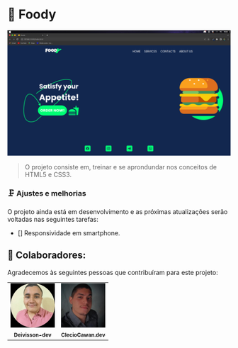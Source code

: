 # 🍔 Foody

<img src="/img/image.png"/>

> O projeto consiste em, treinar e se aprondundar nos conceitos de HTML5 e CSS3.

### 🗜️ Ajustes e melhorias

O projeto ainda está em desenvolvimento e as próximas atualizações serão voltadas nas seguintes tarefas:

- [] Responsividade em smartphone.

## 🤝 Colaboradores:

Agradecemos às seguintes pessoas que contribuíram para este projeto:

<table>
  <tr>
    <td align="center">
      <a href="https://github.com/Deivisson-dev">
        <img src="/img/WhatsApp Image 2023-05-14 at 23.11.23.jpeg" width="100px;" alt="image-deivisson-github"><br>
        <sub>
          <b>Deivisson-dev</b>
        </sub>
      </a>
    </td>
    <td align="center">
      <a href="https://github.com/ClecioCawan.dev">
        <img src="/img/121512079.jpeg" width="100px;" alt="image-clecio-github"><br>
        <sub>
          <b>ClecioCawan.dev</b>
        </sub>
      </a>
    </td>
  </tr>
</table>

